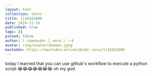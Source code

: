 ```yaml
---
layout: toot
collection: toots
title: 1116162800
date: 2024-11-16
published: true
tags: []
pinned: false
author: ⸸ commander ░ nova ⸸ :~$
avatar: /img/avatar/daemon.jpeg
mastodon: https://mastodon.online/@cmdr_nova/1116162800
---
```


today I learned that you can use github's workflow to execute a python script 😂😂😂😂😂😂😂 oh my god
